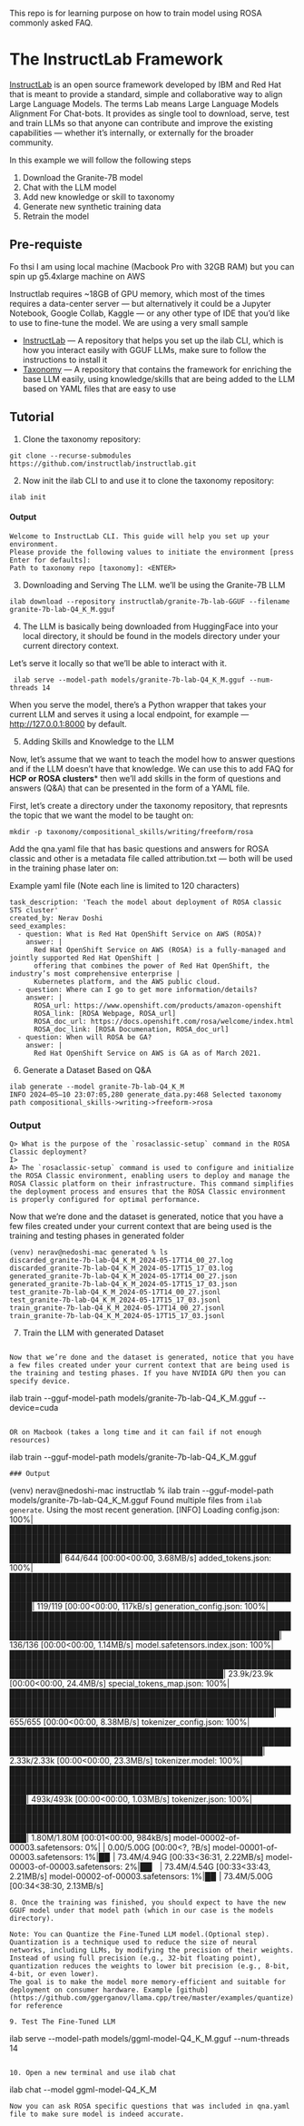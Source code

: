 This repo is for learning purpose on how to train model using ROSA commonly asked FAQ.

# The InstructLab Framework

[InstructLab](https://github.com/instructlab/instructlab) is an open source framework developed by IBM and Red Hat that is meant to provide a standard, simple and collaborative way to align Large Language Models. The terms Lab means Large Language Models Alignment For Chat-bots.
It provides as single tool to download, serve, test and train LLMs so that anyone can contribute and improve the existing capabilities — whether it’s internally, or externally for the broader community.

In this example we will follow the following steps

1. Download the Granite-7B model
2. Chat with the LLM model
3. Add new knowledge or skill to taxonomy
4. Generate new synthetic training data
5. Retrain the model

## Pre-requiste
Fo thsi I am using local machine (Macbook Pro with 32GB RAM) but you can spin up g5.4xlarge machine on AWS

Instructlab requires ~18GB of GPU memory, which most of the times requires a data-center server — but alternatively it could be a Jupyter Notebook, Google Collab, Kaggle — or any other type of IDE that you’d like to use to fine-tune the model. We are using a very small sample

* [InstructLab](https://github.com/instructlab/instructlab) — A repository that helps you set up the ilab CLI, which is how you interact easily with GGUF LLMs, make sure to follow the instructions to install it
* [Taxonomy](https://github.com/instructlab/taxonomy) — A repository that contains the framework for enriching the base LLM easily, using knowledge/skills that are being added to the LLM based on YAML files that are easy to use

## Tutorial

1. Clone the taxonomy repository:
```
git clone --recurse-submodules https://github.com/instructlab/instructlab.git
```

2. Now init the ilab CLI to and use it to clone the taxonomy repository:

```
ilab init
```
#### Output
```
Welcome to InstructLab CLI. This guide will help you set up your environment.
Please provide the following values to initiate the environment [press Enter for defaults]:
Path to taxonomy repo [taxonomy]: <ENTER>
```

3. Downloading and Serving The LLM. we’ll be using the Granite-7B LLM

```
ilab download --repository instructlab/granite-7b-lab-GGUF --filename granite-7b-lab-Q4_K_M.gguf
```

4. The LLM is basically being downloaded from HuggingFace into your local directory, it should be found in the models directory under your current directory context.

Let’s serve it locally so that we’ll be able to interact with it.

```
 ilab serve --model-path models/granite-7b-lab-Q4_K_M.gguf --num-threads 14
```

When you serve the model, there’s a Python wrapper that takes your current LLM and serves it using a local endpoint, for example — http://127.0.0.1:8000 by default.

5. Adding Skills and Knowledge to the LLM

Now, let’s assume that we want to teach the model how to answer questions and if the LLM doesn’t have that knowledge. We can use this to add FAQ for **HCP or ROSA clusters*** then we’ll add skills in the form of questions and answers (Q&A) that can be presented in the form of a YAML file.

First, let’s create a directory under the taxonomy repository, that represnts the topic that we want the model to be taught on:

```
mkdir -p taxonomy/compositional_skills/writing/freeform/rosa
```

Add the qna.yaml file that has basic questions and answers for ROSA classic and other is a metadata file called attribution.txt — both will be used in the training phase later on:

Example yaml file (Note each line is limited to 120 characters)

```
task_description: 'Teach the model about deployment of ROSA classic STS cluster'
created_by: Nerav Doshi
seed_examples:
  - question: What is Red Hat OpenShift Service on AWS (ROSA)?
    answer: |
      Red Hat OpenShift Service on AWS (ROSA) is a fully-managed and jointly supported Red Hat OpenShift |
      offering that combines the power of Red Hat OpenShift, the industry’s most comprehensive enterprise |
      Kubernetes platform, and the AWS public cloud.
  - question: Where can I go to get more information/details?
    answer: |
      ROSA_url: https://www.openshift.com/products/amazon-openshift
      ROSA_link: [ROSA Webpage, ROSA_url]
      ROSA_doc_url: https://docs.openshift.com/rosa/welcome/index.html
      ROSA_doc_link: [ROSA Documenation, ROSA_doc_url]
  - question: When will ROSA be GA?
    answer: |
      Red Hat OpenShift Service on AWS is GA as of March 2021.
```

6. Generate a Dataset Based on Q&A

```
ilab generate --model granite-7b-lab-Q4_K_M
INFO 2024–05–10 23:07:05,280 generate_data.py:468 Selected taxonomy path compositional_skills->writing->freeform->rosa
```

### Output

```
Q> What is the purpose of the `rosaclassic-setup` command in the ROSA Classic deployment?
I> 
A> The `rosaclassic-setup` command is used to configure and initialize the ROSA Classic environment, enabling users to deploy and manage the ROSA Classic platform on their infrastructure. This command simplifies the deployment process and ensures that the ROSA Classic environment is properly configured for optimal performance.
```

Now that we’re done and the dataset is generated, notice that you have a few files created under your current context that are being used is the training and testing phases in generated folder

```
(venv) nerav@nedoshi-mac generated % ls
discarded_granite-7b-lab-Q4_K_M_2024-05-17T14_00_27.log
discarded_granite-7b-lab-Q4_K_M_2024-05-17T15_17_03.log
generated_granite-7b-lab-Q4_K_M_2024-05-17T14_00_27.json
generated_granite-7b-lab-Q4_K_M_2024-05-17T15_17_03.json
test_granite-7b-lab-Q4_K_M_2024-05-17T14_00_27.jsonl
test_granite-7b-lab-Q4_K_M_2024-05-17T15_17_03.jsonl
train_granite-7b-lab-Q4_K_M_2024-05-17T14_00_27.jsonl
train_granite-7b-lab-Q4_K_M_2024-05-17T15_17_03.jsonl
```

7. Train the LLM with generated Dataset

```

Now that we’re done and the dataset is generated, notice that you have a few files created under your current context that are being used is the training and testing phases. If you have NVIDIA GPU then you can specify device.

```
ilab train --gguf-model-path models/granite-7b-lab-Q4_K_M.gguf --device=cuda
```

OR on Macbook (takes a long time and it can fail if not enough resources)

```
ilab train --gguf-model-path models/granite-7b-lab-Q4_K_M.gguf
```
### Output
```
(venv) nerav@nedoshi-mac instructlab % ilab train --gguf-model-path models/granite-7b-lab-Q4_K_M.gguf
Found multiple files from `ilab generate`. Using the most recent generation.
[INFO] Loading
config.json: 100%|███████████████████████████████████████████████████████████████████████████████████████████████████████████████████████████████████████████████████████████████| 644/644 [00:00<00:00, 3.68MB/s]
added_tokens.json: 100%|██████████████████████████████████████████████████████████████████████████████████████████████████████████████████████████████████████████████████████████| 119/119 [00:00<00:00, 117kB/s]
generation_config.json: 100%|████████████████████████████████████████████████████████████████████████████████████████████████████████████████████████████████████████████████████| 136/136 [00:00<00:00, 1.14MB/s]
model.safetensors.index.json: 100%|██████████████████████████████████████████████████████████████████████████████████████████████████████████████████████████████████████████| 23.9k/23.9k [00:00<00:00, 24.4MB/s]
special_tokens_map.json: 100%|███████████████████████████████████████████████████████████████████████████████████████████████████████████████████████████████████████████████████| 655/655 [00:00<00:00, 8.38MB/s]
tokenizer_config.json: 100%|█████████████████████████████████████████████████████████████████████████████████████████████████████████████████████████████████████████████████| 2.33k/2.33k [00:00<00:00, 23.3MB/s]
tokenizer.model: 100%|█████████████████████████████████████████████████████████████████████████████████████████████████████████████████████████████████████████████████████████| 493k/493k [00:00<00:00, 1.03MB/s]
tokenizer.json: 100%|█████████████████████████████████████████████████████████████████████████████████████████████████████████████████████████████████████████████████████████| 1.80M/1.80M [00:01<00:00, 984kB/s]
model-00002-of-00003.safetensors:   0%|                                                                                                                                               | 0.00/5.00G [00:00<?, ?B/s]
model-00001-of-00003.safetensors:   1%|█▉                                                                                                                                    | 73.4M/4.94G [00:33<36:31, 2.22MB/s]
model-00003-of-00003.safetensors:   2%|██▏                                                                                                                                   | 73.4M/4.54G [00:33<33:43, 2.21MB/s]
model-00002-of-00003.safetensors:   1%|█▉                                                                                                                                    | 73.4M/5.00G [00:34<38:30, 2.13MB/s]
```
8. Once the training was finished, you should expect to have the new GGUF model under that model path (which in our case is the models directory).

Note: You can Quantize the Fine-Tuned LLM model.(Optional step). Quantization is a technique used to reduce the size of neural networks, including LLMs, by modifying the precision of their weights. Instead of using full precision (e.g., 32-bit floating point), quantization reduces the weights to lower bit precision (e.g., 8-bit, 4-bit, or even lower).
The goal is to make the model more memory-efficient and suitable for deployment on consumer hardware. Example [github](https://github.com/ggerganov/llama.cpp/tree/master/examples/quantize) for reference

9. Test The Fine-Tuned LLM

```
ilab serve --model-path models/ggml-model-Q4_K_M.gguf --num-threads 14
```

10. Open a new terminal and use ilab chat

```
ilab chat --model ggml-model-Q4_K_M
```
Now you can ask ROSA specific questions that was included in qna.yaml file to make sure model is indeed accurate.


